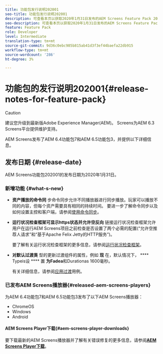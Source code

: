 ```yaml
---
title: 功能包发行说明202001
seo-title: 功能包发行说明202001
description: 可查看本页以获取2020年1月31日发布的AEM Screens Feature Pack 202001的相关信息。
seo-description: 可查看本页以获取2020年1月31日发布的AEM Screens Feature Pack 202001的相关信息。
feature: Feature Pack
role: Developer
level: Intermediate
translation-type: tm+mt
source-git-commit: 9d36c0ebc985b815ab41d3f3ef44baefa22db915
workflow-type: tm+mt
source-wordcount: '286'
ht-degree: 3%

---
```



# 功能包的发行说明202001{#release-notes-for-feature-pack}

>[!CAUTION]
>
>建议您升级到最新版Adobe Experience Manager(AEM)。 Screens为AEM 6.3 Screens平台提供维护支持。

AEM Screens发布了AEM 6.4功能包7和AEM 6.5功能包3，并提供以下详细信息。

## 发布日期 {#release-date}

AEM Screens功能包202001的发布日期为2020年1月31日。

### 新增功能 {#what-s-new}

* **资产播放的命令同**
步命令同步允许不同播放器进行同步播放。玩家可以播放不同的内容，但每个资产需要具有相同的持续时间。
要进一步了解命令同步以及如何设置主控和客户端，请参阅[使用命令同步](using-command-sync.md)。

* **运行状况检查框架可显示https状态并允许空反向**
链接运行状况检查框架允许用户在运行AEM Screens项目之前检查是否设置了两个必需的配置(“允许空推荐人请求”和“基于Apache Felix Jetty的HTTP服务”)。

   要了解有关运行状况检查框架的更多信息，请参阅[运行状况检查框架](/help/user-guide/configuring-screens-introduction.md#health-check-framework)。

* **对默认过渡类**
型的更新过渡组件的属性，例如 
**现** 在，默认情况下， **** Typeis设 **** 置 **为Fadea**&#x200B;和Durationas 1600毫秒。

   有关详细信息，请参阅[应用过渡](/help/user-guide/applying-transitions.md)用例。


### 已发布AEM Screens播放器{#released-aem-screens-players}

为AEM 6.4功能包7和AEM 6.5功能包3发布了以下AEM Screens播放器：

* ChromeOS
* Windows
* Android

#### AEM Screens Player下载{#aem-screens-player-downloads}

要下载最新的AEM Screens播放器并了解有关错误修复的更多信息，请参阅&#x200B;[**AEM Screens Player下载**](https://download.macromedia.com/screens/)。
